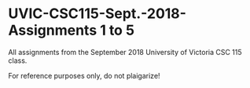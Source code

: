 # UVIC-CSC115-Sept.-2018-Assignments 1 to 5

All assignments from the September 2018 University of Victoria CSC 115 class. 

For reference purposes only, do not plaigarize! 
